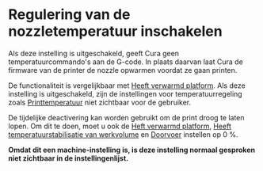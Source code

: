 Regulering van de nozzletemperatuur inschakelen
====
Als deze instelling is uitgeschakeld, geeft Cura geen temperatuurcommando's aan de G-code. In plaats daarvan laat Cura de firmware van de printer de nozzle opwarmen voordat ze gaan printen.

De functionaliteit is vergelijkbaar met [Heeft verwarmd platform](machine_heated_bed.md). Als deze instelling is uitgeschakeld, zijn de instellingen voor temperatuurregeling zoals [Printtemperatuur](../material/material_print_temperature.md) niet zichtbaar voor de gebruiker.

De tijdelijke deactivering kan worden gebruikt om de print droog te laten lopen. Om dit te doen, moet u ook de [Heft verwarmd platform](machine_heated_bed.md), [Heeft temperatuurstabilisatie van werkvolume](machine_heated_build_volume.md) en [Doorvoer](../material/material_flow.md) instellen op 0 %.

**Omdat dit een machine-instelling is, is deze instelling normaal gesproken niet zichtbaar in de instellingenlijst.**